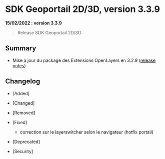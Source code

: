 # SDK Geoportail 2D/3D, version 3.3.9

**15/02/2022 : version 3.3.9**

> Release SDK Geoportail 2D/3D

## Summary

* Mise à jour du package des Extensions OpenLayers en 3.2.9 ([release notes](https://github.com/IGNF/geoportal-extensions/releases/tag/ol-3.2.9))

## Changelog

* [Added]

* [Changed]

* [Removed]

* [Fixed]

    - correction sur le layerswitcher selon le navigateur (hotfix portail)

* [Deprecated]

* [Security]
